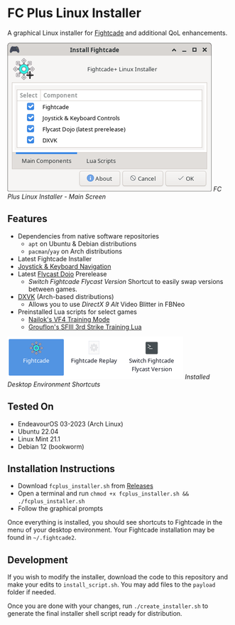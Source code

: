 # FC Plus Linux Installer

A graphical Linux installer for [Fightcade](https://www.fightcade.com/) and additional QoL enhancements.

![FC Plus Linux Installer - Main Screen](installer_main.png)
*FC Plus Linux Installer - Main Screen*

## Features
* Dependencies from native software repositories
  * `apt` on Ubuntu & Debian distributions
  * `pacman`/`yay` on Arch distributions
* Latest Fightcade Installer
* [Joystick & Keyboard Navigation](https://github.com/blueminder/fightcade-joystick-kb-controls)
* Latest [Flycast Dojo](https://github.com/blueminder/flycast-dojo) Prerelease
  * *Switch Fightcade Flycast Version* Shortcut to easily swap versions between games.
* [DXVK](https://github.com/doitsujin/dxvk) (Arch-based distributions)
  * Allows you to use *DirectX 9 Alt* Video Blitter in FBNeo
* Preinstalled Lua scripts for select games
  * [Nailok's VF4 Training Mode](https://github.com/Nailok/VF4-Training)
  * [Grouflon's SFIII 3rd Strike Training Lua](https://github.com/Grouflon/3rd_training_lua)

![Installed Desktop Environment Shortcuts](de_shortcuts.png)
*Installed Desktop Environment Shortcuts*

## Tested On
* EndeavourOS 03-2023 (Arch Linux)
* Ubuntu 22.04
* Linux Mint 21.1
* Debian 12 (bookworm)

## Installation Instructions
* Download `fcplus_installer.sh` from [Releases](https://github.com/blueminder/fcplus-linux-installer/releases)
* Open a terminal and run `chmod +x fcplus_installer.sh && ./fcplus_installer.sh`
* Follow the graphical prompts

Once everything is installed, you should see shortcuts to Fightcade in the menu of your desktop environment. Your Fightcade installation may be found in `~/.fightcade2`.

## Development
If you wish to modify the installer, download the code to this repository and make your edits to `install_script.sh`. You may add files to the `payload` folder if needed.

Once you are done with your changes, run `./create_installer.sh` to generate the final installer shell script ready for distribution.
